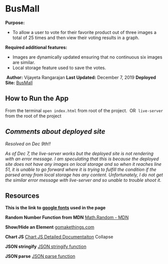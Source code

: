 # BusMall 
**Purpose:** 
- To allow a user to vote for their favorite product out of three images a total of 25 times and then view their voting results in a graph.

**Required additional features:**
- Images are dynamically updated ensuring that no continuous six images are similar. 
- Local storage feature used to save the votes.

​
**Author:** Vijayeta Rangarajan
**Last Updated:** December 7, 2019
**Deployed Site:** [BusMall](https://vijayetar.github.io/BusMall/)
​
## How to Run the App
From the terminal `open index.html` from root of the project.
​
OR 
​
`live-server` from the root of the project
​
## *Comments about deployed site*

*Resolved on Dec 9th!!*

*As of Dec 7, the live-server works but the deployed site is not rendering with an error message. I am speculating that this is because the deployed site does not have any images on local storage and so when it reaches line 51, it is unable to go forward where it is trying to fulfill the condition if the parsed array from local storage has any content. Unfortunately, I do not get the similar error message with live-server and so unable to trouble shoot it.*

## Resources

**This is the link to [google fonts](https://fonts.googleapis.com/css?family=Julee&display=swap) used in the page**


**Random Number Function from MDN**
[Math.Random - MDN](https://developer.mozilla.org/en-US/docs/Web/JavaScript/Reference/Global_Objects/Math/random)
​

**Show/Hide an Element**
[gomakethings.com](https://gomakethings.com/how-to-show-and-hide-elements-with-vanilla-javascript/)
​

**Chart JS**
[Chart JS Detailed Documentaiton](https://www.chartjs.org/docs/latest/)
Collapse


**JSON stringify**
[JSON stringify function](https://developer.mozilla.org/en-US/docs/Web/JavaScript/Reference/Global_Objects/JSON/stringify)

**JSON parse**
[JSON parse function](https://developer.mozilla.org/en-US/docs/Web/JavaScript/Reference/Global_Objects/JSON/parse)

